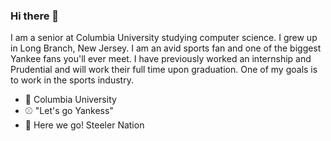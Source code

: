 ### Hi there 👋

<!--
**Cargo1284/Cargo1284** is a ✨ _special_ ✨ repository because its `README.md` (this file) appears on your GitHub profile.

Here are some ideas to get you started:

- 🔭 I’m currently working on ...
- 🌱 I’m currently learning ...
- 👯 I’m looking to collaborate on ...
- 🤔 I’m looking for help with ...
- 💬 Ask me about ...
- 📫 How to reach me: ...
- 😄 Pronouns: ...
- ⚡ Fun fact: ...
-->

I am a senior at Columbia University studying computer science. I grew up in Long Branch, New Jersey. I am an avid sports fan and one of the biggest Yankee fans you'll ever meet. I have previously worked an internship and Prudential and will work their full time upon graduation. One of my goals is to work in the sports industry. 

- :school: Columbia University 
- :baseball: "Let's go Yankess" 
- :football: Here we go! Steeler Nation
